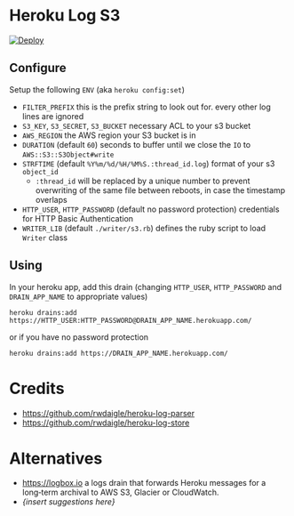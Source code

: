 # Heroku Log S3

[![Deploy](https://www.herokucdn.com/deploy/button.svg)](https://heroku.com/deploy?template=https://github.com/vishnu-narayanan/heroku-log-s3/tree/master)

## Configure

Setup the following `ENV` (aka `heroku config:set`)

- `FILTER_PREFIX` this is the prefix string to look out for. every other log lines are ignored
- `S3_KEY`, `S3_SECRET`, `S3_BUCKET` necessary ACL to your s3 bucket
- `AWS_REGION` the AWS region your S3 bucket is in
- `DURATION` (default `60`) seconds to buffer until we close the `IO` to `AWS::S3::S3Object#write`
- `STRFTIME` (default `%Y%m/%d/%H/%M%S.:thread_id.log`) format of your s3 `object_id`
  - `:thread_id` will be replaced by a unique number to prevent overwriting of the same file between reboots, in case the timestamp overlaps
- `HTTP_USER`, `HTTP_PASSWORD` (default no password protection) credentials for HTTP Basic Authentication
- `WRITER_LIB` (default `./writer/s3.rb`) defines the ruby script to load `Writer` class

## Using

In your heroku app, add this drain (changing `HTTP_USER`, `HTTP_PASSWORD` and `DRAIN_APP_NAME` to appropriate values)

```
heroku drains:add https://HTTP_USER:HTTP_PASSWORD@DRAIN_APP_NAME.herokuapp.com/
```

or if you have no password protection

```
heroku drains:add https://DRAIN_APP_NAME.herokuapp.com/
```

# Credits

- https://github.com/rwdaigle/heroku-log-parser
- https://github.com/rwdaigle/heroku-log-store

# Alternatives

- https://logbox.io a logs drain that forwards Heroku messages for a long‑term archival to AWS S3, Glacier or CloudWatch.
- _{insert suggestions here}_
